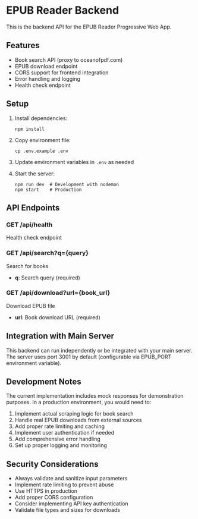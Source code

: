 # EPUB Reader Backend

This is the backend API for the EPUB Reader Progressive Web App.

## Features

- Book search API (proxy to oceanofpdf.com)
- EPUB download endpoint
- CORS support for frontend integration
- Error handling and logging
- Health check endpoint

## Setup

1. Install dependencies:
   ```
   npm install
   ```

2. Copy environment file:
   ```
   cp .env.example .env
   ```

3. Update environment variables in `.env` as needed

4. Start the server:
   ```
   npm run dev  # Development with nodemon
   npm start    # Production
   ```

## API Endpoints

### GET /api/health
Health check endpoint

### GET /api/search?q={query}
Search for books
- **q**: Search query (required)

### GET /api/download?url={book_url}
Download EPUB file
- **url**: Book download URL (required)

## Integration with Main Server

This backend can run independently or be integrated with your main server. The server uses port 3001 by default (configurable via EPUB_PORT environment variable).

## Development Notes

The current implementation includes mock responses for demonstration purposes. In a production environment, you would need to:

1. Implement actual scraping logic for book search
2. Handle real EPUB downloads from external sources
3. Add proper rate limiting and caching
4. Implement user authentication if needed
5. Add comprehensive error handling
6. Set up proper logging and monitoring

## Security Considerations

- Always validate and sanitize input parameters
- Implement rate limiting to prevent abuse
- Use HTTPS in production
- Add proper CORS configuration
- Consider implementing API key authentication
- Validate file types and sizes for downloads
